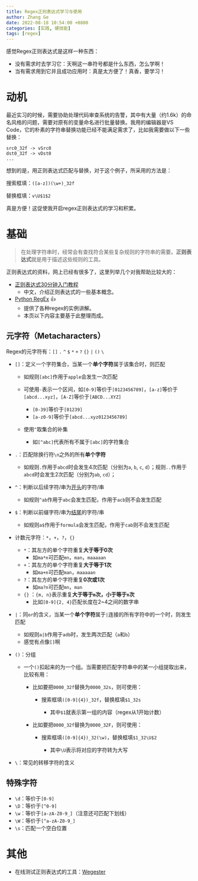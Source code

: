 ```yaml
---
title: Regex正则表达式学习与使用
author: Zhang Ge
date: 2022-08-18 10:54:00 +0800
categories: [实践, 硬技能]
tags: [regex]
---
```


感觉Regex正则表达式是这样一种东西：
- 没有需求时去学习它：天啊这一串符号都是什么东西，怎么学啊！
- 当有需求用到它并且成功应用时：真是太方便了！真香，要学习！

# 动机

最近实习的时候，需要协助处理代码审查系统的告警，其中有大量（约1.6k）的命名风格的问题，需要对原有的变量命名进行批量替换。我用的编辑器是VS Code，它的朴素的字符串替换功能已经不能满足需求了，比如我需要做以下一些替换：

```
src0_32f -> vSrc0
dst0_32f -> vDst0
...
```

想到的是，用正则表达式匹配与替换，对于这个例子，所采用的方法是：

搜索框填：`([a-z])(\w+)_32f`

替换框填：`v\U$1$2`

真是方便！这促使我开启regex正则表达式的学习和积累。

# 基础

> 在处理字符串时，经常会有查找符合某些复杂规则的字符串的需要。**正则表达式**就是用于描述这些规则的工具。

正则表达式的资料，网上已经有很多了，这里列举几个对我帮助比较大的：

- [正则表达式30分钟入门教程](https://deerchao.cn/tutorials/regex/regex.htm#top)
  - 中文，介绍正则表达式的一些基本概念。
- [Python RegEx](https://www.programiz.com/python-programming/regex) :+1:
  - 提供了各种regex的实例讲解。
  - 本页以下内容主要基于此整理而成。

## 元字符（Metacharacters）

Regex的元字符有：`[]` `.` `^` `$` `*` `+` `?` `{}`  `|` `()` `\` 

- `[]`：定义一个字符集合，当某一个**单个字符**属于该集合时，则匹配
  - 如规则`[abc]`作用于`apple`会发生一次匹配
  
  - 可使用`-`表示一个区间，如`[0-9]`等价于`[0123456789]`，`[a-z]`等价于`[abcd...xyz]`，`[A-Z]`等价于`[ABCD...XYZ]`
  
    - `[0-39]`等价于`[01239]`
    - `[a-z0-9]`等价于`[abcd...xyz0123456789]`
  
  - 使用`^`取集合的补集
  
    - 如`[^abc]`代表所有不属于`[abc]`的字符集合
- `.`：匹配除换行符`\n`之外的所有**单个字符**
  - 如规则`.`作用于`abcd`时会发生4次匹配（分别为`a`, `b`, `c`, `d`）；规则`..`作用于`abcd`时会发生2次匹配（分别为`ab`, `cd`）；
- `^`：判断以后续字符/串为<u>开头</u>的字符/串

  - 如规则`^ab`作用于`abc`会发生匹配，作用于`acb`则不会发生匹配
- `$`：判断以前缀字符/串为<u>结尾</u>的字符/串

  - 如规则`a$`作用于`formula`会发生匹配，作用于`cab`则不会发生匹配
- 计数元字符：`*`，`+`，`?`，`{}`

  - `*`：其左方的单个字符重复**大于等于0次**
    - 如`ma*n`可匹配`mn`，`man`，`maaaaan`
  - `+`：其左方的单个字符重复**大于等于1次**
    - 如`ma+n`可匹配`man`，`maaaaan`
  - `?`：其左方的单个字符重复**0次或1次**
    - 如`ma?n`可匹配`mn`，`man`
  - `{}` ：`{m, n}`表示重复**大于等于`m`次，小于等于`n`次**
    - 比如`[0-9]{2, 4}`匹配长度在2~4之间的数字串
- `|`：同`or`的含义，当某一个**单个字符**属于`|`连接的所有字符中的一个时，则发生匹配
  - 如规则`a|b`作用于`adb`时，发生两次匹配（`a`和`b`）
  - 感觉有点像`[]`啊



- `()`：分组

  - 一个`()`扣起来的为一个组。当需要把匹配字符串中的某一小组提取出来，比较有用：
  
    - 比如要把`0000_32f`替换为`0000_32s`，则可使用：
  
      - 搜索框填`([0-9]{4})_32f`，替换框填`$1_32s`
  
        - 其中`$1`就表示第一组的内容（regex从1开始计数）
    - 比如要把`0000_32f`替换为`0000_32F`，则可使用：
  
      - 搜索框填`([0-9]{4})_32(\w)`，替换框填`$1_32\U$2`
  
        - 其中`\U`表示将对应的字符转为大写
- `\`：常见的转移字符的含义

## 特殊字符

- `\d`：等价于`[0-9]`
- `\D`：等价于`[^0-9]`
- `\w`：等价于`[a-zA-Z0-9_]`（注意还可匹配下划线）
- `\W`：等价于`[^a-zA-Z0-9_]`
- `\s`：匹配一个空白位置

# 其他

- 在线测试正则表达式的工具：[Wegester](https://deerchao.cn/tools/wegester/)

